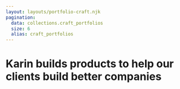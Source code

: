 ```yaml
---
layout: layouts/portfolio-craft.njk
pagination:
  data: collections.craft_portfolios
  size: 6
  alias: craft_portfolios
---
```

# Karin builds <span>products</span> to help our clients build better <span>companies</span>